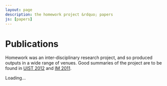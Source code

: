 ```yaml
---
layout: page
description: the homework project &rdquo; papers
js: [papers]
---
```


Publications
============

Homework was  an inter-disciplinary research project, and so produced outputs in a wide range of venues. Good summaries of the project are to be found in [UIST 2012](#uist12) and [IM 2011](#im11).


<div id="entries">
Loading...
</div>

<script type="text/javascript">
  $(document).ready(function () {
    papers
      .fetch("./authors.json", "./homework.json")
      .render("#entries")
  });
</script>

